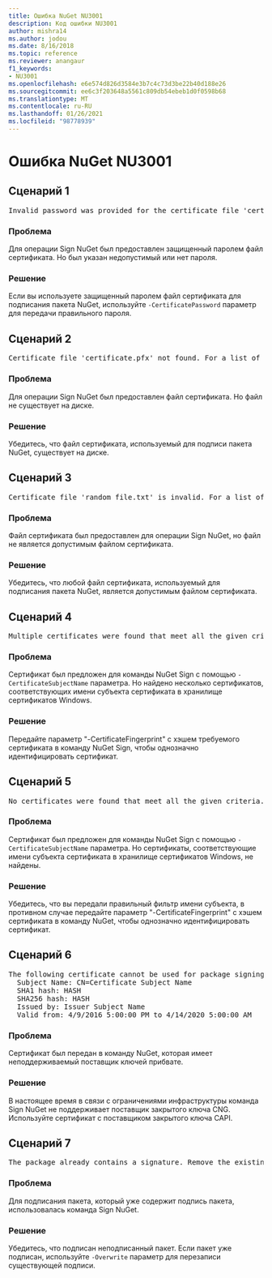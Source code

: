 ```yaml
---
title: Ошибка NuGet NU3001
description: Код ошибки NU3001
author: mishra14
ms.author: jodou
ms.date: 8/16/2018
ms.topic: reference
ms.reviewer: anangaur
f1_keywords:
- NU3001
ms.openlocfilehash: e6e574d826d3584e3b7c4c73d3be22b40d188e26
ms.sourcegitcommit: ee6c3f203648a5561c809db54ebeb1d0f0598b68
ms.translationtype: MT
ms.contentlocale: ru-RU
ms.lasthandoff: 01/26/2021
ms.locfileid: "98778939"
---
```

# <a name="nuget-error-nu3001"></a>Ошибка NuGet NU3001

## <a name="scenario-1"></a>Сценарий 1

<pre>Invalid password was provided for the certificate file 'certificate.pfx'. Provide a valid password using the '-CertificatePassword' option.</pre>

### <a name="issue"></a>Проблема

Для операции Sign NuGet был предоставлен защищенный паролем файл сертификата. Но был указан недопустимый или нет пароля.


### <a name="solution"></a>Решение

Если вы используете защищенный паролем файл сертификата для подписания пакета NuGet, используйте `-CertificatePassword` параметр для передачи правильного пароля.



## <a name="scenario-2"></a>Сценарий 2

<pre>Certificate file 'certificate.pfx' not found. For a list of accepted ways to provide a certificate, visit https://docs.nuget.org/docs/reference/command-line-reference.</pre>

### <a name="issue"></a>Проблема

Для операции Sign NuGet был предоставлен файл сертификата. Но файл не существует на диске.


### <a name="solution"></a>Решение

Убедитесь, что файл сертификата, используемый для подписи пакета NuGet, существует на диске.



## <a name="scenario-3"></a>Сценарий 3

<pre>Certificate file 'random_file.txt' is invalid. For a list of accepted ways to provide a certificate, visit https://docs.nuget.org/docs/reference/command-line-reference.</pre>

### <a name="issue"></a>Проблема

Файл сертификата был предоставлен для операции Sign NuGet, но файл не является допустимым файлом сертификата.


### <a name="solution"></a>Решение

Убедитесь, что любой файл сертификата, используемый для подписания пакета NuGet, является допустимым файлом сертификата.



## <a name="scenario-4"></a>Сценарий 4

<pre>Multiple certificates were found that meet all the given criteria. Use the '-CertificateFingerprint' option with the hash of the desired certificate.</pre>

### <a name="issue"></a>Проблема

Сертификат был предложен для команды NuGet Sign с помощью `-CertificateSubjectName` параметра. Но найдено несколько сертификатов, соответствующих имени субъекта сертификата в хранилище сертификатов Windows.


### <a name="solution"></a>Решение

Передайте параметр "-CertificateFingerprint" с хэшем требуемого сертификата в команду NuGet Sign, чтобы однозначно идентифицировать сертификат.



## <a name="scenario-5"></a>Сценарий 5

<pre>No certificates were found that meet all the given criteria. For a list of accepted ways to provide a certificate, visit https://docs.nuget.org/docs/reference/command-line-reference.</pre>

### <a name="issue"></a>Проблема

Сертификат был предложен для команды NuGet Sign с помощью `-CertificateSubjectName` параметра. Но сертификаты, соответствующие имени субъекта сертификата в хранилище сертификатов Windows, не найдены.


### <a name="solution"></a>Решение

Убедитесь, что вы передали правильный фильтр имени субъекта, в противном случае передайте параметр "-CertificateFingerprint" с хэшем сертификата в команду NuGet, чтобы однозначно идентифицировать сертификат.



## <a name="scenario-6"></a>Сценарий 6

<pre>The following certificate cannot be used for package signing as the private key provider is unsupported:
  Subject Name: CN=Certificate Subject Name
  SHA1 hash: HASH
  SHA256 hash: HASH
  Issued by: Issuer Subject Name
  Valid from: 4/9/2016 5:00:00 PM to 4/14/2020 5:00:00 AM</pre>

### <a name="issue"></a>Проблема

Сертификат был передан в команду NuGet, которая имеет неподдерживаемый поставщик ключей прибвате. 


### <a name="solution"></a>Решение

В настоящее время в связи с ограничениями инфраструктуры команда Sign NuGet не поддерживает поставщик закрытого ключа CNG. Используйте сертификат с поставщиком закрытого ключа CAPI.



## <a name="scenario-7"></a>Сценарий 7

<pre>The package already contains a signature. Remove the existing signature before adding a new signature.</pre>

### <a name="issue"></a>Проблема

Для подписания пакета, который уже содержит подпись пакета, использовалась команда Sign NuGet.


### <a name="solution"></a>Решение

Убедитесь, что подписан неподписанный пакет. Если пакет уже подписан, используйте `-Overwrite` параметр для перезаписи существующей подписи.


